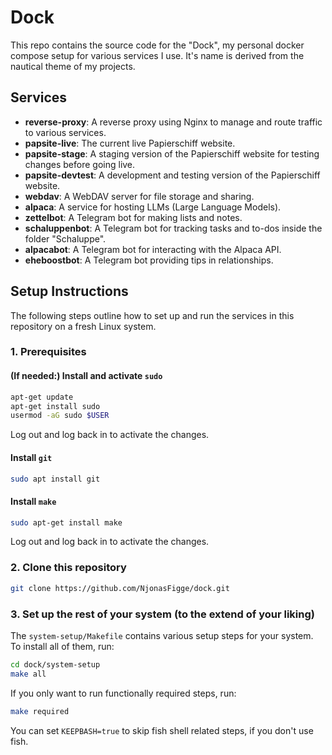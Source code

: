 
# Dock

This repo contains the source code for the "Dock", my personal docker compose setup for various services I use.
It's name is derived from the nautical theme of my projects.

## Services

- **reverse-proxy**: A reverse proxy using Nginx to manage and route traffic to various services.
- **papsite-live**: The current live Papierschiff website.
- **papsite-stage**: A staging version of the Papierschiff website for testing changes before going live.
- **papsite-devtest**: A development and testing version of the Papierschiff website.
- **webdav**: A WebDAV server for file storage and sharing.
- **alpaca**: A service for hosting LLMs (Large Language Models).
- **zettelbot**: A Telegram bot for making lists and notes.
- **schaluppenbot**: A Telegram bot for tracking tasks and to-dos inside the folder "Schaluppe".
- **alpacabot**: A Telegram bot for interacting with the Alpaca API.
- **eheboostbot**: A Telegram bot providing tips in relationships.

## Setup Instructions

The following steps outline how to set up and run the services in this repository on a fresh Linux system.

### 1. Prerequisites

#### (If needed:) Install and activate `sudo`

```bash
apt-get update
apt-get install sudo
usermod -aG sudo $USER
```

Log out and log back in to activate the changes.

#### Install `git`

```bash
sudo apt install git
```

#### Install `make`

```bash
sudo apt-get install make
```

Log out and log back in to activate the changes.

### 2. Clone this repository

```bash
git clone https://github.com/NjonasFigge/dock.git 
```

### 3. Set up the rest of your system (to the extend of your liking)

The `system-setup/Makefile` contains various setup steps for your system. To install all of them, run:

```bash
cd dock/system-setup
make all
```

If you only want to run functionally required steps, run:

```bash
make required
```

You can set `KEEPBASH=true` to skip fish shell related steps, if you don't use fish.
